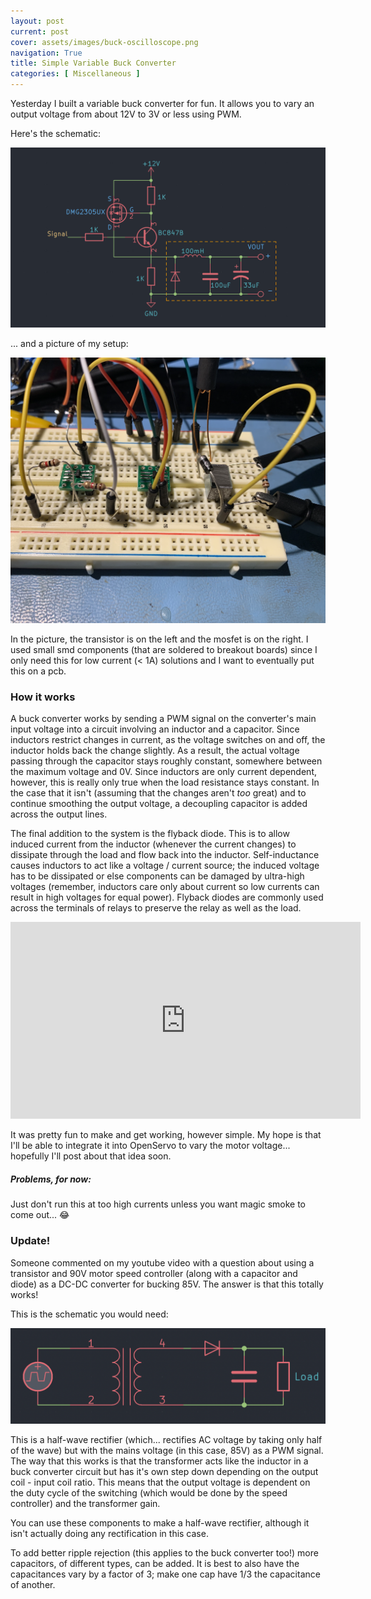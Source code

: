 ```yaml
---
layout: post
current: post
cover: assets/images/buck-oscilloscope.png
navigation: True
title: Simple Variable Buck Converter
categories: [ Miscellaneous ]
---
```


Yesterday I built a variable buck converter for fun. It allows you to vary an output voltage from about 12V to 3V or less using PWM.

Here's the schematic:

![schematic](https://github.com/seanboe/temp_site/blob/master/assets/images/buckconverter/buckconverter.png?raw=true)


... and a picture of my setup:

![setup](https://github.com/seanboe/temp_site/blob/master/assets/images/buckconverter/buckcovnertersetup.png?raw=true)

In the picture, the transistor is on the left and the mosfet is on the right. I used small smd components (that are soldered to breakout boards) since I only need this for low current (< 1A) solutions and I want to eventually put this on a pcb. 

### How it works

A buck converter works by sending a PWM signal on the converter's main input voltage into a circuit involving an inductor and a capacitor. Since inductors restrict changes in current, as the voltage switches on and off, the inductor holds back the change slightly. As a result, the actual voltage passing through the capacitor stays roughly constant, somewhere between the maximum voltage and 0V. Since inductors are only current dependent, however, this is really only true when the load resistance stays constant. In the case that it isn't (assuming that the changes aren't _too_ great) and to continue smoothing the output voltage, a decoupling capacitor is added across the output lines. 

The final addition to the system is the flyback diode. This is to allow induced current from the inductor (whenever the current changes) to dissipate through the load and flow back into the inductor. Self-inductance causes inductors to act like a voltage / current source; the induced voltage has to be dissipated or else components can be damaged by ultra-high voltages (remember, inductors care only about current so low currents can result in high voltages for equal power). Flyback diodes are commonly used across the terminals of relays to preserve the relay as well as the load. 

<iframe width="560" height="315" src="https://www.youtube.com/embed/AVYg93VQCvA" title="YouTube video player" frameborder="0" allow="accelerometer; autoplay; clipboard-write; encrypted-media; gyroscope; picture-in-picture" allowfullscreen></iframe>


It was pretty fun to make and get working, however simple. My hope is that I'll be able to integrate it into OpenServo to vary the motor voltage... hopefully I'll post about that idea soon. 

##### Problems, for now:
Just don't run this at too high currents unless you want magic smoke to come out... 😂

### Update!
Someone commented on my youtube video with a question about using a transistor and 90V motor speed controller (along with a capacitor and diode) as a DC-DC converter for bucking 85V. The answer is that this totally works!

This is the schematic you would need:

![converter](https://github.com/seanboe/temp_site/blob/master/assets/images/buckconverter/proposedregulator.png?raw=true)

This is a half-wave rectifier (which... rectifies AC voltage by taking only half of the wave) but with the mains voltage (in this case, 85V) as a PWM signal. The way that this works is that the transformer acts like the inductor in a buck converter circuit but has it's own step down depending on the output coil - input coil ratio. This means that the output voltage is dependent on the duty cycle of the switching (which would be done by the speed controller) and the transformer gain. 

You can use these components to make a half-wave rectifier, although it isn't actually doing any rectification in this case. 

To add better ripple rejection (this applies to the buck converter too!) more capacitors, of different types, can be added. It is best to also have the capacitances vary by a factor of 3; make one cap have 1/3 the capacitance of another.
